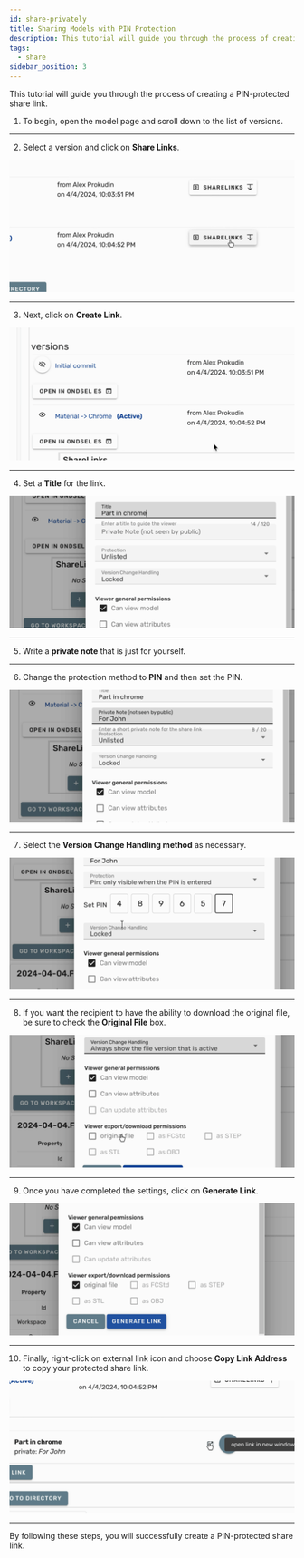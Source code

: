 ```yaml
---
id: share-privately
title: Sharing Models with PIN Protection
description: This tutorial will guide you through the process of creating a PIN-protected share link
tags:
  - share
sidebar_position: 3
---
```


This tutorial will guide you through the process of creating a PIN-protected share link.

1. To begin, open the model page and scroll down to the list of versions.

---

2. Select a version and click on **Share Links**.

![Step 2](step-02.gif)

---

3. Next, click on **Create Link**.

![Step 3](step-03.gif)

---

4. Set a **Title** for the link.

![Step 4](step-04.gif)

---

5. Write a **private note** that is just for yourself.

---

6. Change the protection method to **PIN** and then set the PIN.

![Step 6](step-06.gif)

---

7. Select the **Version Change Handling method** as necessary.

![Step 7](step-07.gif)

---

8. If you want the recipient to have the ability to download the original file, be sure to check the **Original File** box.

![Step 8](step-08.gif)

---

9. Once you have completed the settings, click on **Generate Link**.

![Step 9](step-09.gif)

---

10. Finally, right-click on external link icon and choose **Copy Link Address** to copy your protected share link.

![Step 10](step-10.gif)

---

By following these steps, you will successfully create a PIN-protected share link.